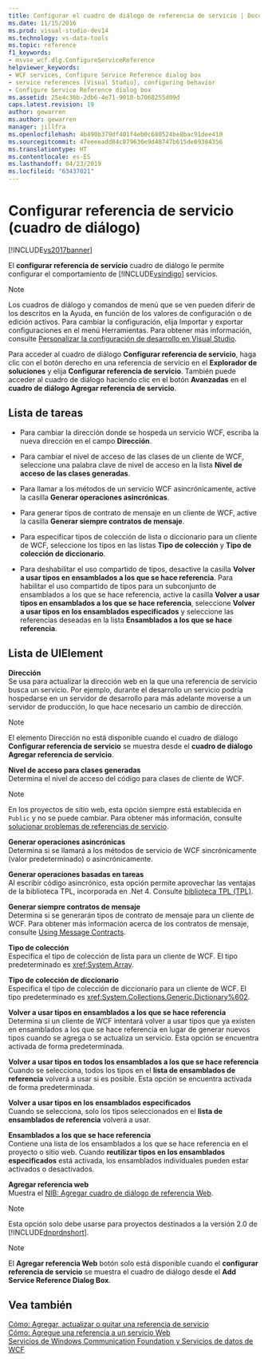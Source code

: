 ```yaml
---
title: Configurar el cuadro de diálogo de referencia de servicio | Documentos de Microsoft
ms.date: 11/15/2016
ms.prod: visual-studio-dev14
ms.technology: vs-data-tools
ms.topic: reference
f1_keywords:
- msvse_wcf.dlg.ConfigureServiceReference
helpviewer_keywords:
- WCF services, Configure Service Reference dialog box
- service references [Visual Studio], configuring behavior
- Configure Service Reference dialog box
ms.assetid: 25e4c36b-2db6-4e71-9010-b7068255d09d
caps.latest.revision: 19
author: gewarren
ms.author: gewarren
manager: jillfra
ms.openlocfilehash: 4b490b379df401f4eb0c680524be8bac91dee410
ms.sourcegitcommit: 47eeeeadd84c879636e9d48747b615de69384356
ms.translationtype: HT
ms.contentlocale: es-ES
ms.lasthandoff: 04/23/2019
ms.locfileid: "63437021"
---
```

# <a name="configure-service-reference-dialog-box"></a>Configurar referencia de servicio (cuadro de diálogo)
[!INCLUDE[vs2017banner](../includes/vs2017banner.md)]

El **configurar referencia de servicio** cuadro de diálogo le permite configurar el comportamiento de [!INCLUDE[vsindigo](../includes/vsindigo-md.md)] servicios.  
  
> [!NOTE]
> Los cuadros de diálogo y comandos de menú que se ven pueden diferir de los descritos en la Ayuda, en función de los valores de configuración o de edición activos. Para cambiar la configuración, elija Importar y exportar configuraciones en el menú Herramientas. Para obtener más información, consulte [Personalizar la configuración de desarrollo en Visual Studio](http://msdn.microsoft.com/22c4debb-4e31-47a8-8f19-16f328d7dcd3).  
  
 Para acceder al cuadro de diálogo **Configurar referencia de servicio**, haga clic con el botón derecho en una referencia de servicio en el **Explorador de soluciones** y elija **Configurar referencia de servicio**. También puede acceder al cuadro de diálogo haciendo clic en el botón **Avanzadas** en el **cuadro de diálogo Agregar referencia de servicio**.  
  
## <a name="task-list"></a>Lista de tareas  
  
- Para cambiar la dirección donde se hospeda un servicio WCF, escriba la nueva dirección en el campo **Dirección**.  
  
- Para cambiar el nivel de acceso de las clases de un cliente de WCF, seleccione una palabra clave de nivel de acceso en la lista **Nivel de acceso de las clases generadas**.  
  
- Para llamar a los métodos de un servicio WCF asincrónicamente, active la casilla **Generar operaciones asincrónicas**.  
  
- Para generar tipos de contrato de mensaje en un cliente de WCF, active la casilla **Generar siempre contratos de mensaje**.  
  
- Para especificar tipos de colección de lista o diccionario para un cliente de WCF, seleccione los tipos en las listas **Tipo de colección** y **Tipo de colección de diccionario**.  
  
- Para deshabilitar el uso compartido de tipos, desactive la casilla **Volver a usar tipos en ensamblados a los que se hace referencia**. Para habilitar el uso compartido de tipos para un subconjunto de ensamblados a los que se hace referencia, active la casilla **Volver a usar tipos en ensamblados a los que se hace referencia**, seleccione **Volver a usar tipos en los ensamblados especificados** y seleccione las referencias deseadas en la lista **Ensamblados a los que se hace referencia**.  
  
## <a name="uielement-list"></a>Lista de UIElement  
 **Dirección**  
 Se usa para actualizar la dirección web en la que una referencia de servicio busca un servicio. Por ejemplo, durante el desarrollo un servicio podría hospedarse en un servidor de desarrollo para más adelante moverse a un servidor de producción, lo que hace necesario un cambio de dirección.  
  
> [!NOTE]
> El elemento Dirección no está disponible cuando el cuadro de diálogo **Configurar referencia de servicio** se muestra desde el **cuadro de diálogo Agregar referencia de servicio**.  
  
 **Nivel de acceso para clases generadas**  
 Determina el nivel de acceso del código para clases de cliente de WCF.  
  
> [!NOTE]
> En los proyectos de sitio web, esta opción siempre está establecida en `Public` y no se puede cambiar. Para obtener más información, consulte [solucionar problemas de referencias de servicio](../data-tools/troubleshooting-service-references.md).  
  
 **Generar operaciones asincrónicas**  
 Determina si se llamará a los métodos de servicio de WCF sincrónicamente (valor predeterminado) o asincrónicamente.  
  
 **Generar operaciones basadas en tareas**  
 Al escribir código asincrónico, esta opción permite aprovechar las ventajas de la biblioteca TPL, incorporada en .Net 4. Consulte [biblioteca TPL (TPL)](http://msdn.microsoft.com/library/dd460717.aspx).  
  
 **Generar siempre contratos de mensaje**  
 Determina si se generarán tipos de contrato de mensaje para un cliente de WCF. Para obtener más información acerca de los contratos de mensaje, consulte [Using Message Contracts](http://msdn.microsoft.com/library/1e19c64a-ae84-4c2f-9155-91c54a77c249).  
  
 **Tipo de colección**  
 Especifica el tipo de colección de lista para un cliente de WCF. El tipo predeterminado es <xref:System.Array>.  
  
 **Tipo de colección de diccionario**  
 Especifica el tipo de colección de diccionario para un cliente de WCF. El tipo predeterminado es <xref:System.Collections.Generic.Dictionary%602>.  
  
 **Volver a usar tipos en ensamblados a los que se hace referencia**  
 Determina si un cliente de WCF intentará volver a usar tipos que ya existen en ensamblados a los que se hace referencia en lugar de generar nuevos tipos cuando se agrega o se actualiza un servicio. Esta opción se encuentra activada de forma predeterminada.  
  
 **Volver a usar tipos en todos los ensamblados a los que se hace referencia**  
 Cuando se selecciona, todos los tipos en el **lista de ensamblados de referencia** volverá a usar si es posible. Esta opción se encuentra activada de forma predeterminada.  
  
 **Volver a usar tipos en los ensamblados especificados**  
 Cuando se selecciona, solo los tipos seleccionados en el **lista de ensamblados de referencia** volverá a usar.  
  
 **Ensamblados a los que se hace referencia**  
 Contiene una lista de los ensamblados a los que se hace referencia en el proyecto o sitio web. Cuando **reutilizar tipos en los ensamblados especificados** está activada, los ensamblados individuales pueden estar activados o desactivados.  
  
 **Agregar referencia web**  
 Muestra el [NIB: Agregar cuadro de diálogo de referencia Web](http://msdn.microsoft.com/bdf05776-c591-40af-bfd7-e1e2aa1e87b5).  
  
> [!NOTE]
> Esta opción solo debe usarse para proyectos destinados a la versión 2.0 de [!INCLUDE[dnprdnshort](../includes/dnprdnshort-md.md)].  
  
> [!NOTE]
> El **Agregar referencia Web** botón solo está disponible cuando el **configurar referencia de servicio** se muestra el cuadro de diálogo desde el **Add Service Reference Dialog Box**.  
  
## <a name="see-also"></a>Vea también  
 [Cómo: Agregar, actualizar o quitar una referencia de servicio](http://msdn.microsoft.com/library/cacc14bd-4455-4a44-be78-d2ac16113dd9)   
 [Cómo: Agregue una referencia a un servicio Web](http://msdn.microsoft.com/library/952e49a1-567e-4a74-8cd7-f2e7b62c3168)   
 [Servicios de Windows Communication Foundation y Servicios de datos de WCF](../data-tools/configure-service-reference-dialog-box.md)
